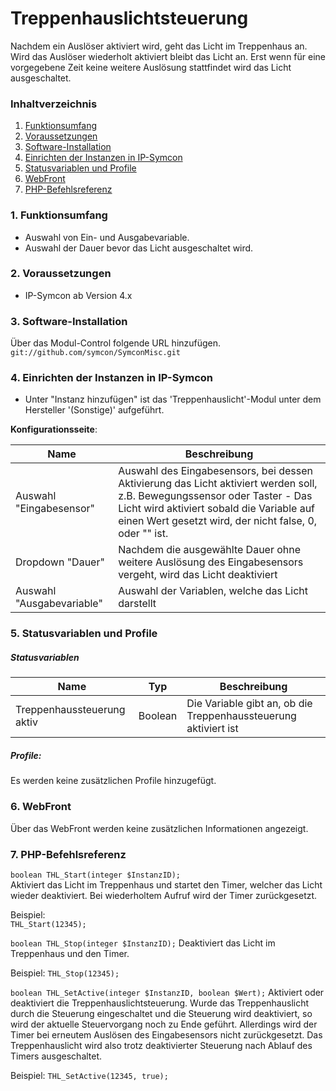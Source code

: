 # Treppenhauslichtsteuerung
Nachdem ein Auslöser aktiviert wird, geht das Licht im Treppenhaus an. Wird das Auslöser wiederholt aktiviert bleibt das Licht an. Erst wenn für eine vorgegebene Zeit keine weitere Auslösung stattfindet wird das Licht ausgeschaltet.


### Inhaltverzeichnis

1. [Funktionsumfang](#1-funktionsumfang)
2. [Voraussetzungen](#2-voraussetzungen)
3. [Software-Installation](#3-software-installation)
4. [Einrichten der Instanzen in IP-Symcon](#4-einrichten-der-instanzen-in-ip-symcon)
5. [Statusvariablen und Profile](#5-statusvariablen-und-profile)
6. [WebFront](#6-webfront)
7. [PHP-Befehlsreferenz](#7-php-befehlsreferenz)

### 1. Funktionsumfang

* Auswahl von Ein- und Ausgabevariable.
* Auswahl der Dauer bevor das Licht ausgeschaltet wird.

### 2. Voraussetzungen

- IP-Symcon ab Version 4.x

### 3. Software-Installation

Über das Modul-Control folgende URL hinzufügen.  
`git://github.com/symcon/SymconMisc.git`  

### 4. Einrichten der Instanzen in IP-Symcon

- Unter "Instanz hinzufügen" ist das 'Treppenhauslicht'-Modul unter dem Hersteller '(Sonstige)' aufgeführt.  

__Konfigurationsseite__:

Name                      | Beschreibung
------------------------- | ---------------------------------
Auswahl "Eingabesensor"   | Auswahl des Eingabesensors, bei dessen Aktivierung das Licht aktiviert werden soll, z.B. Bewegungssensor oder Taster - Das Licht wird aktiviert sobald die Variable auf einen Wert gesetzt wird, der nicht false, 0, oder "" ist.
Dropdown "Dauer"          | Nachdem die ausgewählte Dauer ohne weitere Auslösung des Eingabesensors vergeht, wird das Licht deaktiviert
Auswahl "Ausgabevariable" | Auswahl der Variablen, welche das Licht darstellt

### 5. Statusvariablen und Profile

##### Statusvariablen

Name                       | Typ     | Beschreibung
-------------------------- | ------- | ---------------------------
Treppenhaussteuerung aktiv | Boolean | Die Variable gibt an, ob die Treppenhaussteuerung aktiviert ist

##### Profile:

Es werden keine zusätzlichen Profile hinzugefügt.

### 6. WebFront

Über das WebFront werden keine zusätzlichen Informationen angezeigt.

### 7. PHP-Befehlsreferenz

`boolean THL_Start(integer $InstanzID);`  
Aktiviert das Licht im Treppenhaus und startet den Timer, welcher das Licht wieder deaktiviert. Bei wiederholtem Aufruf wird der Timer zurückgesetzt.

Beispiel:  
`THL_Start(12345);`

`boolean THL_Stop(integer $InstanzID);`
Deaktiviert das Licht im Treppenhaus und den Timer.

Beispiel:
`THL_Stop(12345);`

`boolean THL_SetActive(integer $InstanzID, boolean $Wert);`
Aktiviert oder deaktiviert die Treppenhauslichtsteuerung. Wurde das Treppenhauslicht durch die Steuerung eingeschaltet und die Steuerung wird deaktiviert, so wird der aktuelle Steuervorgang noch zu Ende geführt. Allerdings wird der Timer bei erneutem Auslösen des Eingabesensors nicht zurückgesetzt. Das Treppenhauslicht wird also trotz deaktivierter Steuerung nach Ablauf des Timers ausgeschaltet.

Beispiel:
`THL_SetActive(12345, true);`